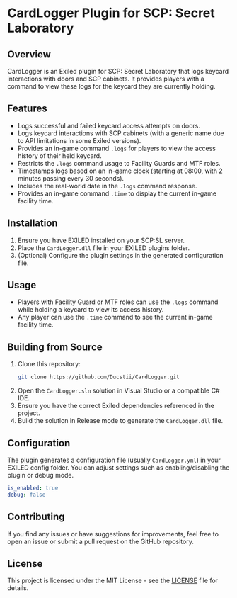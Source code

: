 # CardLogger Plugin for SCP: Secret Laboratory

## Overview

CardLogger is an Exiled plugin for SCP: Secret Laboratory that logs keycard interactions with doors and SCP cabinets. It provides players with a command to view these logs for the keycard they are currently holding.

## Features

- Logs successful and failed keycard access attempts on doors.
- Logs keycard interactions with SCP cabinets (with a generic name due to API limitations in some Exiled versions).
- Provides an in-game command `.logs` for players to view the access history of their held keycard.
- Restricts the `.logs` command usage to Facility Guards and MTF roles.
- Timestamps logs based on an in-game clock (starting at 08:00, with 2 minutes passing every 30 seconds).
- Includes the real-world date in the `.logs` command response.
- Provides an in-game command `.time` to display the current in-game facility time.

## Installation

1. Ensure you have EXILED installed on your SCP:SL server.
2. Place the `CardLogger.dll` file in your EXILED plugins folder.
3. (Optional) Configure the plugin settings in the generated configuration file.

## Usage

- Players with Facility Guard or MTF roles can use the `.logs` command while holding a keycard to view its access history.
- Any player can use the `.time` command to see the current in-game facility time.

## Building from Source

1. Clone this repository:
   ```bash
   git clone https://github.com/Ducstii/CardLogger.git
   ```
2. Open the `CardLogger.sln` solution in Visual Studio or a compatible C# IDE.
3. Ensure you have the correct Exiled dependencies referenced in the project.
4. Build the solution in Release mode to generate the `CardLogger.dll` file.

## Configuration

The plugin generates a configuration file (usually `CardLogger.yml`) in your EXILED config folder. You can adjust settings such as enabling/disabling the plugin or debug mode.

```yaml
is_enabled: true
debug: false
```

## Contributing

If you find any issues or have suggestions for improvements, feel free to open an issue or submit a pull request on the GitHub repository.

## License

This project is licensed under the MIT License - see the [LICENSE](LICENSE) file for details. 